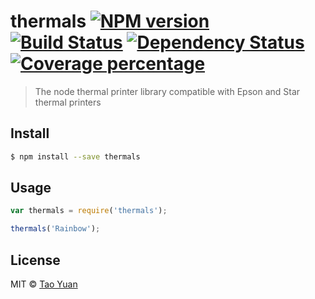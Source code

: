 # thermals [![NPM version][npm-image]][npm-url] [![Build Status][travis-image]][travis-url] [![Dependency Status][daviddm-image]][daviddm-url] [![Coverage percentage][coveralls-image]][coveralls-url]
> The node thermal printer library compatible with Epson and Star thermal printers


## Install

```sh
$ npm install --save thermals
```


## Usage

```js
var thermals = require('thermals');

thermals('Rainbow');
```

## License

MIT © [Tao Yuan]()


[npm-image]: https://badge.fury.io/js/thermals.svg
[npm-url]: https://npmjs.org/package/thermals
[travis-image]: https://travis-ci.org/taoyuan/thermals.svg?branch=master
[travis-url]: https://travis-ci.org/taoyuan/thermals
[daviddm-image]: https://david-dm.org/taoyuan/thermals.svg?theme=shields.io
[daviddm-url]: https://david-dm.org/taoyuan/thermals
[coveralls-image]: https://coveralls.io/repos/taoyuan/thermals/badge.svg
[coveralls-url]: https://coveralls.io/r/taoyuan/thermals

